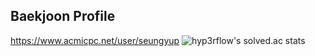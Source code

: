 ## Baekjoon Profile
https://www.acmicpc.net/user/seungyup
![hyp3rflow's solved.ac stats](https://github-readme-solvedac.hyp3rflow.vercel.app/api/?handle=seungyup)
